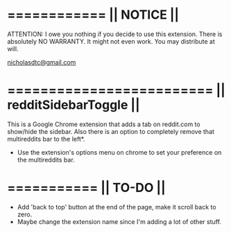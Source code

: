 ============
|| NOTICE ||
============

ATTENTION: I owe you nothing if you decide to use this extension. There is absolutely NO WARRANTY.
It might not even work.
You may distribute at will.

nicholasdtc@gmail.com

=========================
|| redditSidebarToggle ||
=========================

This is a Google Chrome extension that adds a tab on reddit.com to show/hide the sidebar.
Also there is an option to completely remove that multireddits bar to the left*.

* Use the extension's options menu on chrome to set your preference on the multireddits bar.

===========
|| TO-DO ||
===========

- Add 'back to top' button at the end of the page, make it scroll back to zero.
- Maybe change the extension name since I'm adding a lot of other stuff.
